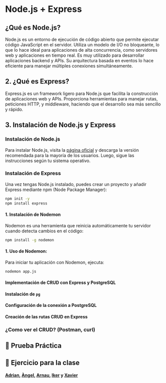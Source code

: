 # Node.js + Express


## ¿Qué es Node.js?
Node.js es un entorno de ejecución de código abierto que permite ejecutar código JavaScript en el servidor. 
Utiliza un modelo de I/O no bloqueante, lo que lo hace ideal para aplicaciones de alta concurrencia, como servidores web y aplicaciones en tiempo real. Es muy utilizado para desarrollar aplicaciones backend y APIs. Su arquitectura basada en eventos lo hace eficiente para manejar múltiples conexiones simultáneamente.

## 2. ¿Qué es Express?
Express.js es un framework ligero para Node.js que facilita la construcción de aplicaciones web y APIs. Proporciona herramientas para manejar rutas, peticiones HTTP, y middleware, haciendo que el desarrollo sea más sencillo y rápido.

## 3. Instalación de Node.js y Express
### Instalación de Node.js
Para instalar Node.js, visita la [página oficial](https://nodejs.org/) y descarga la versión recomendada para la mayoría de los usuarios. Luego, sigue las instrucciones según tu sistema operativo.

### Instalación de Express
Una vez tengas Node.js instalado, puedes crear un proyecto y añadir Express mediante npm (Node Package Manager):
```bash
npm init -y
npm install express
```
#### 1. Instalación de Nodemon
Nodemon es una herramienta que reinicia automáticamente tu servidor cuando detecta cambios en el código:
```bash
npm install -g nodemon
```

#### 1. Uso de Nodemon: 
Para iniciar tu aplicación con Nodemon, ejecuta:
```bash
nodemon app.js
```
#### Implementación de CRUD con Express y PostgreSQL
#### Instalación de `pg`
#### Configuración de la conexión a PostgreSQL
#### Creación de las rutas CRUD en Express
### ¿Como ver el CRUD? (Postman, curl)
## 📝 Prueba  Práctica
## 📝 Ejercicio para la clase

#### [Adrian](https://github.com/danadiplas/AJAXGrupo1/blob/main/docs/NodeExpress.md), [Àngel](https://github.com/Tailosrx/grup5/blob/main/docs/ancarfer-nodejs.md), [Arnau](https://gitlab.com/pr-ctiques/grup2-chinook/-/blob/ctrlalt3-main-patch-48403/docs/express.md?ref_type=heads), [Iker](https://github.com/simonquiceno/grupo3/blob/main/docs/Node%2BExpress.md) y [Xavier](https://github.com/Xavier545/M06UF4Grupo4/blob/main/docs/nodejs%2Bexpressjs.md)
